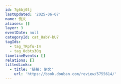 ```yaml
---
id: 7g6bj0lj
lastUpdated: '2025-06-07'
name: 倒文
aliases: []
layer: 3
eventDate: null
categoryId: cat_8abY-bU7
tagIds:
  - tag_TRpfu-I4
  - tag_Ocbts3Oq
timelineEvents: []
relations: []
titledLinks:
  - title: '链接: 倒文'
    url: 'https://book.douban.com/review/5755614/'
---
```


